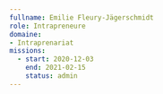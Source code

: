 ```yaml
---
fullname: Emilie Fleury-Jägerschmidt
role: Intrapreneure
domaine: 
- Intraprenariat
missions:
  - start: 2020-12-03
    end: 2021-02-15
    status: admin
---
```

